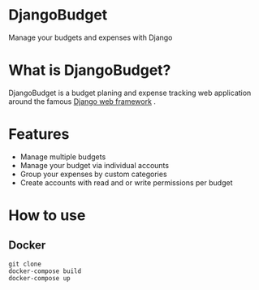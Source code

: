 # DjangoBudget
Manage your budgets and expenses with Django

# What is DjangoBudget?
DjangoBudget is a budget planing and expense tracking web application around the famous [Django web framework](https://www.djangoproject.com/) .

# Features
* Manage multiple budgets
* Manage your budget via individual accounts
* Group your expenses by custom categories
* Create accounts with read and or write permissions per budget

# How to use
## Docker
```shell
git clone 
docker-compose build
docker-compose up
```

